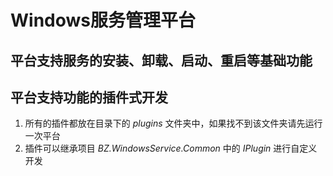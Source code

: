 # Windows服务管理平台

## 平台支持服务的安装、卸载、启动、重启等基础功能

## 平台支持功能的插件式开发

1. 所有的插件都放在目录下的 *plugins* 文件夹中，如果找不到该文件夹请先运行一次平台
2. 插件可以继承项目 *BZ.WindowsService.Common* 中的 *IPlugin* 进行自定义开发